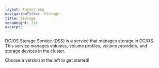 ```yaml
---
layout: layout.pug
navigationTitle:  Storage
title: Storage
menuWeight: 210
excerpt:
---
```


DC/OS Storage Service (DSS) is a service that manages storage in DC/OS.
This service manages volumes, volume profiles, volume providers, and storage devices in the cluster.

Choose a version at the left to get started!

